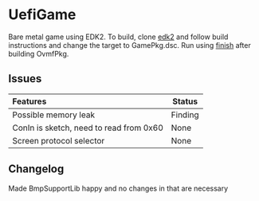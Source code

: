 # UefiGame
Bare metal game using EDK2.
To build, clone [edk2](https://github.com/tianocore/edk2.git) and follow build instructions and change the target to GamePkg.dsc. Run using [finish](./finish.bat) after building OvmfPkg.

## Issues
|Features|Status|
|:-----------------------|-------|
|Possible memory leak|Finding|
|ConIn is sketch, need to read from 0x60|None|
|Screen protocol selector|None|

## Changelog
Made BmpSupportLib happy and no changes in that are necessary